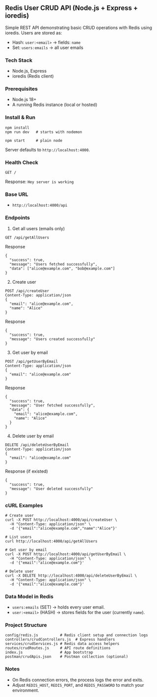 ## Redis User CRUD API (Node.js + Express + ioredis)

Simple REST API demonstrating basic CRUD operations with Redis using ioredis. Users are stored as:
- Hash: `user:<email>` → fields: `name`
- Set: `users:emails` → all user emails

### Tech Stack
- Node.js, Express
- ioredis (Redis client)


### Prerequisites
- Node.js 18+
- A running Redis instance (local or hosted)


### Install & Run
```
npm install
npm run dev   # starts with nodemon

npm start     # plain node
```
Server defaults to `http://localhost:4000`.

### Health Check
```
GET /
```
Response: `Hey server is working`

### Base URL
- `http://localhost:4000/api`

### Endpoints

1) Get all users (emails only)
```
GET /api/getAllUsers
```
Response
```
{
  "success": true,
  "message": "Users fetched successfully",
  "data": ["alice@example.com", "bob@example.com"]
}
```

2) Create user
```
POST /api/createUser
Content-Type: application/json
{
  "email": "alice@example.com",
  "name": "Alice"
}
```
Response
```
{
  "success": true,
  "message": "Users created successfully"
}
```

3) Get user by email
```
POST /api/getUserByEmail
Content-Type: application/json
{
  "email": "alice@example.com"
}
```
Response
```
{
  "success": true,
  "message": "User fetched successfully",
  "data": {
    "email": "alice@example.com",
    "name": "Alice"
  }
}
```

4) Delete user by email
```
DELETE /api/deleteUserByEmail
Content-Type: application/json
{
  "email": "alice@example.com"
}
```
Response (if existed)
```
{
  "success": true,
  "message": "User deleted successfully"
}
```

### cURL Examples
```
# Create user
curl -X POST http://localhost:4000/api/createUser \
  -H "Content-Type: application/json" \
  -d '{"email":"alice@example.com","name":"Alice"}'

# List users
curl http://localhost:4000/api/getAllUsers

# Get user by email
curl -X POST http://localhost:4000/api/getUserByEmail \
  -H "Content-Type: application/json" \
  -d '{"email":"alice@example.com"}'

# Delete user
curl -X DELETE http://localhost:4000/api/deleteUserByEmail \
  -H "Content-Type: application/json" \
  -d '{"email":"alice@example.com"}'
```

### Data Model in Redis
- `users:emails` (SET) → holds every user email.
- `user:<email>` (HASH) → stores fields for the user (currently `name`).

### Project Structure
```
config/redis.js          # Redis client setup and connection logs
controllers/crudControllers.js  # Express handlers
services/crudServices.js # Redis data access helpers
routes/crudRoutes.js     # API route definitions
index.js                 # App bootstrap
postman/crudApis.json    # Postman collection (optional)
```

### Notes
- On Redis connection errors, the process logs the error and exits.
- Adjust `REDIS_HOST`, `REDIS_PORT`, and `REDIS_PASSWORD` to match your environment.


